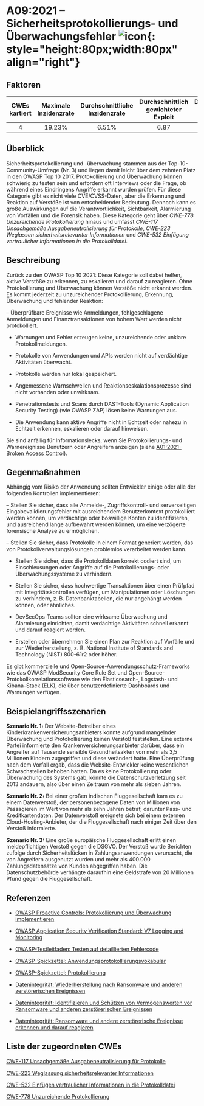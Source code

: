 # A09:2021 – Sicherheitsprotokollierungs- und Überwachungsfehler ![icon](assets/TOP_10_Icons_Final_Security_Logging_and_Monitoring_Failures.png){: style="height:80px;width:80px" align="right"}

## Faktoren

| CWEs kartiert | Maximale Inzidenzrate | Durchschnittliche Inzidenzrate | Durchschnittlich gewichteter Exploit | Durchschnittliche gewichtete Auswirkung | Maximale Abdeckung | Durchschnittliche Abdeckung | Gesamtzahl der Vorkommen | CVEs insgesamt |
|:-------------:|:--------------------:|:--------------------:|:--------------:|:--------------:|:----------------------:|:---------------------:|:-------------------:|:------------:|
| 4           | 19.23%             | 6.51%              | 6.87                 | 4.99                | 53.67%       | 39.97%       | 53,615            | 242        |

## Überblick

Sicherheitsprotokollierung und -überwachung stammen aus der Top-10-Community-Umfrage (Nr. 3) und liegen damit leicht über dem zehnten Platz in den OWASP Top 10 2017. Protokollierung und Überwachung können schwierig zu testen sein und erfordern oft Interviews oder die Frage, ob während eines Eindringens Angriffe erkannt wurden prüfen. Für diese Kategorie gibt es nicht viele CVE/CVSS-Daten, aber die Erkennung und Reaktion auf Verstöße ist von entscheidender Bedeutung. Dennoch kann es große Auswirkungen auf die Verantwortlichkeit, Sichtbarkeit, Alarmierung von Vorfällen und die Forensik haben. Diese Kategorie geht über *CWE-778 Unzureichende Protokollierung* hinaus und umfasst *CWE-117 Unsachgemäße Ausgabeneutralisierung für Protokolle*, *CWE-223 Weglassen sicherheitsrelevanter Informationen* und *CWE-532* *Einfügung vertraulicher Informationen in die Protokolldatei*.

## Beschreibung

Zurück zu den OWASP Top 10 2021: Diese Kategorie soll dabei helfen, aktive Verstöße zu erkennen, zu eskalieren und darauf zu reagieren. Ohne Protokollierung und Überwachung können Verstöße nicht erkannt werden. Es kommt jederzeit zu unzureichender Protokollierung, Erkennung, Überwachung und fehlender Reaktion:

– Überprüfbare Ereignisse wie Anmeldungen, fehlgeschlagene Anmeldungen und Finanztransaktionen von hohem Wert werden nicht protokolliert.

- Warnungen und Fehler erzeugen keine, unzureichende oder unklare Protokollmeldungen.

- Protokolle von Anwendungen und APIs werden nicht auf verdächtige Aktivitäten überwacht.

- Protokolle werden nur lokal gespeichert.

- Angemessene Warnschwellen und Reaktionseskalationsprozesse sind nicht vorhanden oder unwirksam.

- Penetrationstests und Scans durch DAST-Tools (Dynamic Application Security Testing) (wie OWASP ZAP) lösen keine Warnungen aus.

- Die Anwendung kann aktive Angriffe nicht in Echtzeit oder nahezu in Echtzeit erkennen, eskalieren oder darauf hinweisen.

Sie sind anfällig für Informationslecks, wenn Sie Protokollierungs- und Warnereignisse Benutzern oder Angreifern anzeigen (siehe [A01:2021-Broken Access Control](A01_2021-Broken_Access_Control.md)).

## Gegenmaßnahmen

Abhängig vom Risiko der Anwendung sollten Entwickler einige oder alle der folgenden Kontrollen implementieren:

– Stellen Sie sicher, dass alle Anmelde-, Zugriffskontroll- und serverseitigen Eingabevalidierungsfehler mit ausreichendem Benutzerkontext protokolliert werden können, um verdächtige oder böswillige Konten zu identifizieren, und ausreichend lange aufbewahrt werden können, um eine verzögerte forensische Analyse zu ermöglichen.

– Stellen Sie sicher, dass Protokolle in einem Format generiert werden, das von Protokollverwaltungslösungen problemlos verarbeitet werden kann.

- Stellen Sie sicher, dass die Protokolldaten korrekt codiert sind, um Einschleusungen oder Angriffe auf die Protokollierungs- oder Überwachungssysteme zu verhindern.

- Stellen Sie sicher, dass hochwertige Transaktionen über einen Prüfpfad mit Integritätskontrollen verfügen, um Manipulationen oder Löschungen zu verhindern, z. B. Datenbanktabellen, die nur angehängt werden können, oder ähnliches.

- DevSecOps-Teams sollten eine wirksame Überwachung und Alarmierung einrichten, damit verdächtige Aktivitäten schnell erkannt und darauf reagiert werden.

- Erstellen oder übernehmen Sie einen Plan zur Reaktion auf Vorfälle und zur Wiederherstellung, z. B. National Institute of Standards and Technology (NIST) 800-61r2 oder höher.

Es gibt kommerzielle und Open-Source-Anwendungsschutz-Frameworks wie das OWASP ModSecurity Core Rule Set und Open-Source-Protokollkorrelationssoftware wie den Elasticsearch-, Logstash- und Kibana-Stack (ELK), die über benutzerdefinierte Dashboards und Warnungen verfügen.

## Beispielangriffsszenarien

**Szenario Nr. 1:** Der Website-Betreiber eines Kinderkrankenversicherungsanbieters konnte aufgrund mangelnder Überwachung und Protokollierung keinen Verstoß feststellen. Eine externe Partei informierte den Krankenversicherungsanbieter darüber, dass ein Angreifer auf Tausende sensible Gesundheitsakten von mehr als 3,5 Millionen Kindern zugegriffen und diese verändert hatte. Eine Überprüfung nach dem Vorfall ergab, dass die Website-Entwickler keine wesentlichen Schwachstellen behoben hatten. Da es keine Protokollierung oder Überwachung des Systems gab, könnte die Datenschutzverletzung seit 2013 andauern, also über einen Zeitraum von mehr als sieben Jahren.

**Szenario Nr. 2:** Bei einer großen indischen Fluggesellschaft kam es zu einem Datenverstoß, der personenbezogene Daten von Millionen von Passagieren im Wert von mehr als zehn Jahren betraf, darunter Pass- und Kreditkartendaten. Der Datenverstoß ereignete sich bei einem externen Cloud-Hosting-Anbieter, der die Fluggesellschaft nach einiger Zeit über den Verstoß informierte.

**Szenario Nr. 3:** Eine große europäische Fluggesellschaft erlitt einen meldepflichtigen Verstoß gegen die DSGVO. Der Verstoß wurde Berichten zufolge durch Sicherheitslücken in Zahlungsanwendungen verursacht, die von Angreifern ausgenutzt wurden und mehr als 400.000 Zahlungsdatensätze von Kunden abgegriffen haben. Die Datenschutzbehörde verhängte daraufhin eine Geldstrafe von 20 Millionen Pfund gegen die Fluggesellschaft.

## Referenzen

- [OWASP Proactive Controls: Protokollierung und Überwachung implementieren](https://owasp.org/www-project-proactive-controls/v3/en/c9-security-logging.html)

- [OWASP Application Security Verification Standard: V7 Logging and Monitoring](https://owasp.org/www-project-application-security-verification-standard)

- [OWASP-Testleitfaden: Testen auf detaillierten Fehlercode](https://owasp.org/www-project-web-security-testing-guide/v41/4-Web_Application_Security_Testing/08-Testing_for_Error_Handling/01-Testing_for_Error_Code)

- [OWASP-Spickzettel: Anwendungsprotokollierungsvokabular](https://cheatsheetseries.owasp.org/cheatsheets/Application_Logging_Vocabulary_Cheat_Sheet.html)

- [OWASP-Spickzettel: Protokollierung](https://cheatsheetseries.owasp.org/cheatsheets/Logging_Cheat_Sheet.html)

- [Datenintegrität: Wiederherstellung nach Ransomware und anderen zerstörerischen Ereignissen](https://csrc.nist.gov/publications/detail/sp/1800-11/final)

- [Datenintegrität: Identifizieren und Schützen von Vermögenswerten vor Ransomware und anderen zerstörerischen Ereignissen](https://csrc.nist.gov/publications/detail/sp/1800-25/final)

- [Datenintegrität: Ransomware und andere zerstörerische Ereignisse erkennen und darauf reagieren](https://csrc.nist.gov/publications/detail/sp/1800-26/final)

## Liste der zugeordneten CWEs

[CWE-117 Unsachgemäße Ausgabeneutralisierung für Protokolle](https://cwe.mitre.org/data/definitions/117.html)

[CWE-223 Weglassung sicherheitsrelevanter Informationen](https://cwe.mitre.org/data/definitions/223.html)

[CWE-532 Einfügen vertraulicher Informationen in die Protokolldatei](https://cwe.mitre.org/data/definitions/532.html)

[CWE-778 Unzureichende Protokollierung](https://cwe.mitre.org/data/definitions/778.html)
